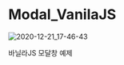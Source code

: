 # Modal_VanilaJS

![2020-12-21_17-46-43](https://user-images.githubusercontent.com/36909737/102757369-93561a80-43b4-11eb-82f0-d0a9fb0ddef7.png)

바닐라JS 모달창 예제
